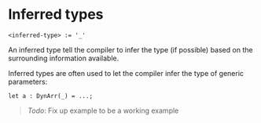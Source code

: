 # Inferred types
```
<inferred-type> := '_'
```

An inferred type tell the compiler to infer the type (if possible) based on the surrounding information available.

Inferred types are often used to let the compiler infer the type of generic parameters:
```
let a : DynArr(_) = ...;
```

> _Todo_: Fix up example to be a working example